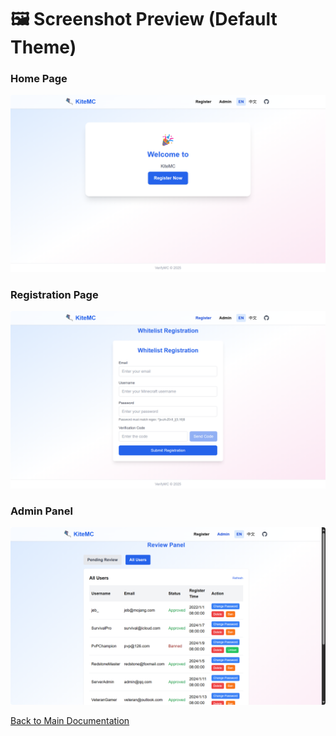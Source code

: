 # 🖼️ Screenshot Preview (Default Theme)

### Home Page
![Home Default](docs/screenshot-home-default.png)

### Registration Page
![Registration Default](docs/screenshot-register-default.png)

### Admin Panel
![Admin Default](docs/screenshot-admin-default.png)

[Back to Main Documentation](./README_zh.md) 